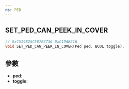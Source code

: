 ```yaml
---
ns: PED
---
```

## SET_PED_CAN_PEEK_IN_COVER

```c
// 0xC514825C507E3736 0xC1DAE216
void SET_PED_CAN_PEEK_IN_COVER(Ped ped, BOOL toggle);
```


## 參數
* **ped**: 
* **toggle**: 

